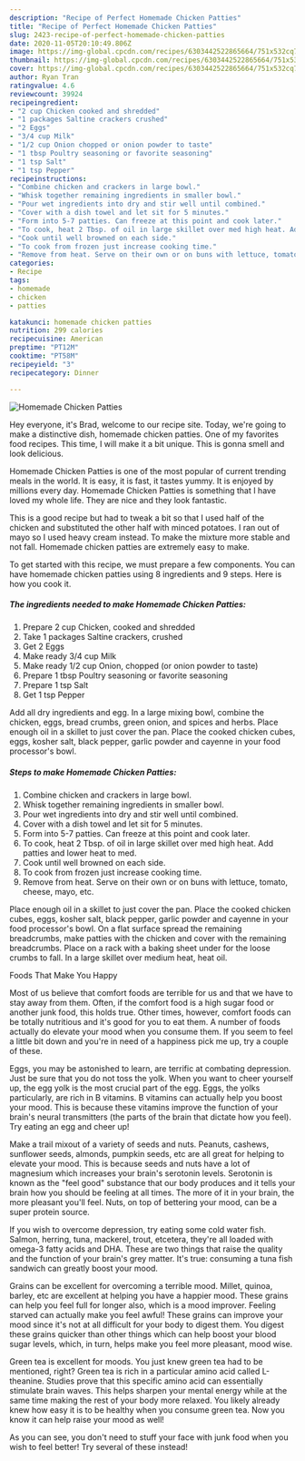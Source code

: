 ```yaml
---
description: "Recipe of Perfect Homemade Chicken Patties"
title: "Recipe of Perfect Homemade Chicken Patties"
slug: 2423-recipe-of-perfect-homemade-chicken-patties
date: 2020-11-05T20:10:49.806Z
image: https://img-global.cpcdn.com/recipes/6303442522865664/751x532cq70/homemade-chicken-patties-recipe-main-photo.jpg
thumbnail: https://img-global.cpcdn.com/recipes/6303442522865664/751x532cq70/homemade-chicken-patties-recipe-main-photo.jpg
cover: https://img-global.cpcdn.com/recipes/6303442522865664/751x532cq70/homemade-chicken-patties-recipe-main-photo.jpg
author: Ryan Tran
ratingvalue: 4.6
reviewcount: 39924
recipeingredient:
- "2 cup Chicken cooked and shredded"
- "1 packages Saltine crackers crushed"
- "2 Eggs"
- "3/4 cup Milk"
- "1/2 cup Onion chopped or onion powder to taste"
- "1 tbsp Poultry seasoning or favorite seasoning"
- "1 tsp Salt"
- "1 tsp Pepper"
recipeinstructions:
- "Combine chicken and crackers in large bowl."
- "Whisk together remaining ingredients in smaller bowl."
- "Pour wet ingredients into dry and stir well until combined."
- "Cover with a dish towel and let sit for 5 minutes."
- "Form into 5-7 patties. Can freeze at this point and cook later."
- "To cook, heat 2 Tbsp. of oil in large skillet over med high heat. Add patties and lower heat to med."
- "Cook until well browned on each side."
- "To cook from frozen just increase cooking time."
- "Remove from heat. Serve on their own or on buns with lettuce, tomato, cheese, mayo, etc."
categories:
- Recipe
tags:
- homemade
- chicken
- patties

katakunci: homemade chicken patties 
nutrition: 299 calories
recipecuisine: American
preptime: "PT12M"
cooktime: "PT58M"
recipeyield: "3"
recipecategory: Dinner

---
```



![Homemade Chicken Patties](https://img-global.cpcdn.com/recipes/6303442522865664/751x532cq70/homemade-chicken-patties-recipe-main-photo.jpg)

Hey everyone, it's Brad, welcome to our recipe site. Today, we're going to make a distinctive dish, homemade chicken patties. One of my favorites food recipes. This time, I will make it a bit unique. This is gonna smell and look delicious.

Homemade Chicken Patties is one of the most popular of current trending meals in the world. It is easy, it is fast, it tastes yummy. It is enjoyed by millions every day. Homemade Chicken Patties is something that I have loved my whole life. They are nice and they look fantastic.

This is a good recipe but had to tweak a bit so that I used half of the chicken and substituted the other half with minced potatoes. I ran out of mayo so I used heavy cream instead. To make the mixture more stable and not fall. Homemade chicken patties are extremely easy to make.


To get started with this recipe, we must prepare a few components. You can have homemade chicken patties using 8 ingredients and 9 steps. Here is how you cook it.

<!--inarticleads1-->

##### The ingredients needed to make Homemade Chicken Patties:

1. Prepare 2 cup Chicken, cooked and shredded
1. Take 1 packages Saltine crackers, crushed
1. Get 2 Eggs
1. Make ready 3/4 cup Milk
1. Make ready 1/2 cup Onion, chopped (or onion powder to taste)
1. Prepare 1 tbsp Poultry seasoning or favorite seasoning
1. Prepare 1 tsp Salt
1. Get 1 tsp Pepper


Add all dry ingredients and egg. In a large mixing bowl, combine the chicken, eggs, bread crumbs, green onion, and spices and herbs. Place enough oil in a skillet to just cover the pan. Place the cooked chicken cubes, eggs, kosher salt, black pepper, garlic powder and cayenne in your food processor&#39;s bowl. 

<!--inarticleads2-->

##### Steps to make Homemade Chicken Patties:

1. Combine chicken and crackers in large bowl.
1. Whisk together remaining ingredients in smaller bowl.
1. Pour wet ingredients into dry and stir well until combined.
1. Cover with a dish towel and let sit for 5 minutes.
1. Form into 5-7 patties. Can freeze at this point and cook later.
1. To cook, heat 2 Tbsp. of oil in large skillet over med high heat. Add patties and lower heat to med.
1. Cook until well browned on each side.
1. To cook from frozen just increase cooking time.
1. Remove from heat. Serve on their own or on buns with lettuce, tomato, cheese, mayo, etc.


Place enough oil in a skillet to just cover the pan. Place the cooked chicken cubes, eggs, kosher salt, black pepper, garlic powder and cayenne in your food processor&#39;s bowl. On a flat surface spread the remaining breadcrumbs, make patties with the chicken and cover with the remaining breadcrumbs. Place on a rack with a baking sheet under for the loose crumbs to fall. In a large skillet over medium heat, heat oil. 

Foods That Make You Happy


Most of us believe that comfort foods are terrible for us and that we have to stay away from them. Often, if the comfort food is a high sugar food or another junk food, this holds true. Other times, however, comfort foods can be totally nutritious and it's good for you to eat them. A number of foods actually do elevate your mood when you consume them. If you seem to feel a little bit down and you're in need of a happiness pick me up, try a couple of these.

Eggs, you may be astonished to learn, are terrific at combating depression. Just be sure that you do not toss the yolk. When you want to cheer yourself up, the egg yolk is the most crucial part of the egg. Eggs, the yolks particularly, are rich in B vitamins. B vitamins can actually help you boost your mood. This is because these vitamins improve the function of your brain's neural transmitters (the parts of the brain that dictate how you feel). Try eating an egg and cheer up!

Make a trail mixout of a variety of seeds and nuts. Peanuts, cashews, sunflower seeds, almonds, pumpkin seeds, etc are all great for helping to elevate your mood. This is because seeds and nuts have a lot of magnesium which increases your brain's serotonin levels. Serotonin is known as the "feel good" substance that our body produces and it tells your brain how you should be feeling at all times. The more of it in your brain, the more pleasant you'll feel. Nuts, on top of bettering your mood, can be a super protein source.

If you wish to overcome depression, try eating some cold water fish. Salmon, herring, tuna, mackerel, trout, etcetera, they're all loaded with omega-3 fatty acids and DHA. These are two things that raise the quality and the function of your brain's grey matter. It's true: consuming a tuna fish sandwich can greatly boost your mood. 

Grains can be excellent for overcoming a terrible mood. Millet, quinoa, barley, etc are excellent at helping you have a happier mood. These grains can help you feel full for longer also, which is a mood improver. Feeling starved can actually make you feel awful! These grains can improve your mood since it's not at all difficult for your body to digest them. You digest these grains quicker than other things which can help boost your blood sugar levels, which, in turn, helps make you feel more pleasant, mood wise.

Green tea is excellent for moods. You just knew green tea had to be mentioned, right? Green tea is rich in a particular amino acid called L-theanine. Studies prove that this specific amino acid can essentially stimulate brain waves. This helps sharpen your mental energy while at the same time making the rest of your body more relaxed. You likely already knew how easy it is to be healthy when you consume green tea. Now you know it can help raise your mood as well!

As you can see, you don't need to stuff your face with junk food when you wish to feel better! Try several of these instead!

